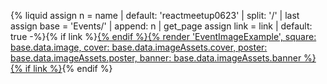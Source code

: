 {% liquid
assign n = name | default: 'reactmeetup0623' | split: '/' | last
assign base = 'Events/' | append: n | get_page
assign link = link | default: true
-%}{% if link %}<a href="/wiki/{{ base.ref }}">{% endif %}{% render 'EventImageExample',
    square: base.data.image,
    cover: base.data.imageAssets.cover,
    poster: base.data.imageAssets.poster,
    banner: base.data.imageAssets.banner %}{% if link %}</a>{% endif %}